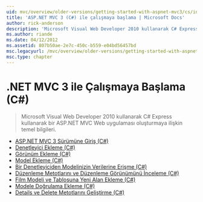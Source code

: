 ```yaml
---
uid: mvc/overview/older-versions/getting-started-with-aspnet-mvc3/cs/index
title: 'ASP.NET MVC 3 (C#) ile çalışmaya başlama | Microsoft Docs'
author: rick-anderson
description: 'Microsoft Visual Web Developer 2010 kullanarak C# Express kullanarak bir ASP.NET MVC Web uygulaması oluşturmaya ilişkin temel bilgileri.'
ms.author: riande
ms.date: 04/12/2012
ms.assetid: 807b50ae-2e7c-450c-b559-e04bd56457bd
msc.legacyurl: /mvc/overview/older-versions/getting-started-with-aspnet-mvc3/cs
msc.type: chapter
---
```

<a name="getting-started-with-aspnet-mvc-3-c"></a>.NET MVC 3 ile Çalışmaya Başlama (C#)
====================
> Microsoft Visual Web Developer 2010 kullanarak C# Express kullanarak bir ASP.NET MVC Web uygulaması oluşturmaya ilişkin temel bilgileri.


- [ASP.NET MVC 3 Sürümüne Giriş (C#)](intro-to-aspnet-mvc-3.md)
- [Denetleyici Ekleme (C#)](adding-a-controller.md)
- [Görünüm Ekleme (C#)](adding-a-view.md)
- [Model Ekleme (C#)](adding-a-model.md)
- [Bir Denetleyiciden Modelinizin Verilerine Erişme (C#)](accessing-your-models-data-from-a-controller.md)
- [Düzenleme Metotlarını ve Düzenleme Görünümünü İnceleme (C#)](examining-the-edit-methods-and-edit-view.md)
- [Film Modeli ve Tablosuna Yeni Alan Ekleme (C#)](adding-a-new-field.md)
- [Modele Doğrulama Ekleme (C#)](adding-validation-to-the-model.md)
- [Details ve Delete Metotlarını Geliştirme (C#)](improving-the-details-and-delete-methods.md)
